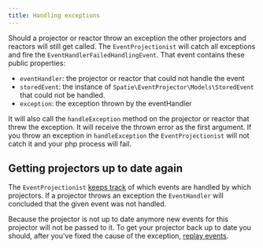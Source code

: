 ```yaml
---
title: Handling exceptions
---
```


Should a projector or reactor throw an exception the other projectors and reactors will still get called. The `EventProjectionist` will catch all exceptions and fire the `EventHandlerFailedHandlingEvent`. That event contains these public properties:

- `eventHandler`: the projector or reactor that could not handle the event
- `storedEvent`: the instance of `Spatie\EventProjector\Models\StoredEvent` that could not be handled.
- `exception`: the exception thrown by the eventHandler


It will also call the `handleException` method on the projector or reactor that threw the exception. It will receive the thrown error as the first argument. If you throw an exception in `handleException` the `EventProjectionist` will not catch it and your php process will fail.

## Getting projectors up to date again

The `EventProjectionist` [keeps track](https://docs.spatie.be/laravel-event-projector/v1/replaying-events/tracking-handled-events) of which events are handled by which projectors. If a projector throws an exception the `EventHandler` will concluded that the given event was not handled.

Because the projector is not up to date anymore new events for this projector will not be passed to it. To get your projector back up to date you should, after you've fixed the cause of the exception, [replay events](https://docs.spatie.be/laravel-event-projector/v1/replaying-events/replaying-events).